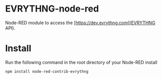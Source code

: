 EVRYTHNG-node-red
=================

Node-RED module to access the [https://dev.evrythng.com](EVRYTHNG API).

# Install

Run the following command in the root directory of your Node-RED install

    npm install node-red-contrib-evrythng
